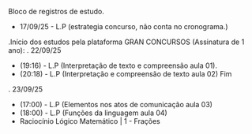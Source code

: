 Bloco de registros de estudo. 

- 17/09/25 - L.P (estrategia concurso, não conta no cronograma.)

.Início dos estudos pela plataforma GRAN CONCURSOS (Assinatura de 1 ano):
. 22/09/25
- (19:16) - L.P (Interpretação de texto e compreensão aula 01).
- (20:18) - L.P (Interpretação e compreensão de texto aula 02)
Fim

. 23/09/25
- (17:00) - L.P (Elementos nos atos de comunicação aula 03)
- (18:00) - L.P (Funções da linguagem aula 04)
- Raciocínio Lógico Matemático | 1 - Frações
